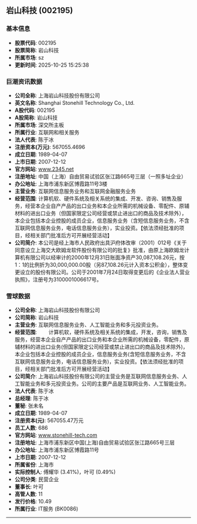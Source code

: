 ## 岩山科技 (002195)

### 基本信息

- **股票代码**: 002195
- **股票简称**: 岩山科技
- **所属市场**: sz
- **更新时间**: 2025-10-25 15:25:38

### 巨潮资讯数据

- **公司全称**: 上海岩山科技股份有限公司
- **英文名称**: Shanghai Stonehill Technology Co., Ltd.
- **A股代码**: 002195
- **A股简称**: 岩山科技
- **所属市场**: 深交所主板
- **所属行业**: 互联网和相关服务
- **法人代表**: 陈于冰
- **注册资本(万元)**: 567055.4696
- **成立日期**: 1989-04-07
- **上市日期**: 2007-12-12
- **官方网站**: www.2345.net
- **注册地址**: 中国（上海）自由贸易试验区张江路665号三层（一照多址企业）
- **办公地址**: 上海市浦东新区博霞路11号3楼
- **主营业务**: 互联网信息服务业务和互联网金融服务业务
- **经营范围**: 计算机软、硬件系统及相关系统的集成、开发、咨询、销售及服务，经营本企业自产产品的出口业务和本企业所需的机械设备、零配件、原辅材料的进出口业务（但国家限定公司经营或禁止进出口的商品及技术除外），本企业包括本企业控股的成员企业，信息服务业务（含短信息服务业务，不含互联网信息服务业务，电话信息服务业务），实业投资。【依法须经批准的项目，经相关部门批准后方可开展经营活动】
- **公司简介**: 本公司是经上海市人民政府出具沪府体改审（2001）012号《关于同意设立上海交大欧姆龙软件股份有限公司的批复》批准，由原上海欧姆龙计算机有限公司以经审计的2000年12月31日账面净资产30,087,108.26元，按1：1的比例折为30,000,000.00股（另87,108.26元计入资本公积金），整体变更设立的股份有限公司。公司于2001年7月24日取得变更后的《企业法人营业执照》，注册号为3100001006617号。

### 雪球数据

- **公司全称**: 上海岩山科技股份有限公司
- **公司简称**: 岩山科技
- **主营业务**: 互联网信息服务业务、人工智能业务和多元投资业务。
- **经营范围**: 　　计算机软，硬件系统及相关系统的集成，开发，咨询，销售及服务，经营本企业自产产品的出口业务和本企业所需的机械设备，零配件，原辅材料的进出口业务(但国家限定公司经营或禁止进出口的商品及技术除外)，本企业包括本企业控股的成员企业，信息服务业务(含短信息服务业务，不含互联网信息服务业务，电话信息服务业务)，实业投资。【依法须经批准的项目，经相关部门批准后方可开展经营活动】
- **公司简介**: 上海岩山科技股份有限公司的主营业务是互联网信息服务业务、人工智能业务和多元投资业务。公司的主要产品是互联网业务、人工智能业务。
- **法人代表**: 陈于冰
- **总经理**: 陈于冰
- **董秘**: 张未名
- **成立日期**: 1989-04-07
- **注册资本(元)**: 567055.47万元
- **员工人数**: 686
- **官方网站**: www.stonehill-tech.com
- **注册地址**: 上海市浦东新区中国(上海)自由贸易试验区张江路665号三层
- **办公地址**: 上海市浦东新区博霞路11号
- **上市日期**: 2007-12-12
- **所属省份**: 上海市
- **实际控制人**: 傅耀华 (3.41%)，叶可 (0.49%)
- **公司分类**: 民营企业
- **董事长**: 叶可
- **高管人数**: 11
- **发行价格**: 10.49
- **所属行业**: IT服务 (BK0086)

---